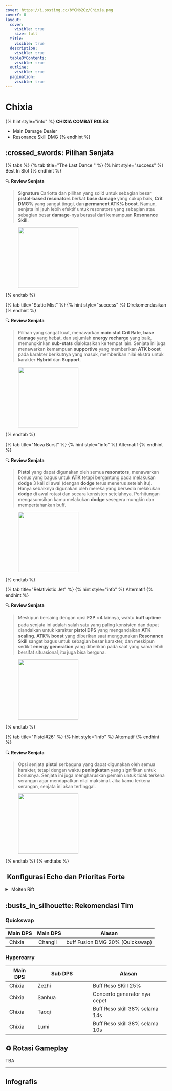 ```yaml
---
cover: https://i.postimg.cc/bYCMb2Gz/Chixia.png
coverY: 0
layout:
  cover:
    visible: true
    size: full
  title:
    visible: true
  description:
    visible: true
  tableOfContents:
    visible: true
  outline:
    visible: true
  pagination:
    visible: true
---
```


# Chixia

{% hint style="info" %}
**CHIXIA COMBAT ROLES**

* Main Damage Dealer
* Resonance Skill DMG
{% endhint %}

## :crossed\_swords: Pilihan Senjata

{% tabs %}
{% tab title="The Last Dance " %}
{% hint style="success" %}
Best In Slot
{% endhint %}

:mag: **Review Senjata**

> **Signature** Carlotta dan pilihan yang solid untuk sebagian besar **pistol-based resonators** berkat **base damage** yang cukup baik, **Crit DMG%** yang sangat tinggi, dan **permanent ATK% boost**. Namun, senjata ini jauh lebih efektif untuk resonators yang sebagian atau sebagian besar **damage**-nya berasal dari kemampuan **Resonance Skill**.

<figure><img src="https://wuthering.wiki/img/weapon_21030016.png" alt="" width="188"><figcaption></figcaption></figure>
{% endtab %}

{% tab title="Static Mist" %}
{% hint style="success" %}
Direkomendasikan
{% endhint %}

:mag: **Review Senjata**

> Pilihan yang sangat kuat, menawarkan **main stat Crit Rate**, **base damage** yang hebat, dan sejumlah **energy recharge** yang baik, memungkinkan **sub-stats** dialokasikan ke tempat lain. Senjata ini juga menawarkan kemampuan **supportive** yang memberikan **ATK boost** pada karakter berikutnya yang masuk, memberikan nilai ekstra untuk karakter **Hybrid** dan **Support**.

<figure><img src="https://wuthering.wiki/img/weapon_21030015.png" alt="" width="188"><figcaption></figcaption></figure>
{% endtab %}

{% tab title="Nova Burst" %}
{% hint style="info" %}
Alternatif
{% endhint %}

:mag: **Review Senjata**

> **Pistol** yang dapat digunakan oleh semua **resonators**, menawarkan bonus yang bagus untuk **ATK** tetapi bergantung pada melakukan **dodge** 3 kali di awal (dengan **dodge** terus menerus setelah itu). Hanya sebaiknya digunakan oleh mereka yang bersedia melakukan **dodge** di awal rotasi dan secara konsisten setelahnya. Perhitungan mengasumsikan kamu melakukan **dodge** sesegera mungkin dan mempertahankan buff.

<figure><img src="https://wuthering.wiki/img/weapon_21030064.png" alt="" width="188"><figcaption></figcaption></figure>
{% endtab %}

{% tab title="Relativistic Jet" %}
{% hint style="info" %}
Alternatif
{% endhint %}

:mag: **Review Senjata**

> Meskipun bersaing dengan opsi **F2P** :star:**4** lainnya, waktu **buff uptime** pada senjata ini adalah salah satu yang paling konsisten dan dapat diandalkan untuk karakter **pistol DPS** yang mengandalkan **ATK scaling**. **ATK% boost** yang diberikan saat menggunakan **Resonance Skill** sangat bagus untuk sebagian besar karakter, dan meskipun sedikit **energy generation** yang diberikan pada saat yang sama lebih bersifat situasional, itu juga bisa berguna.

<figure><img src="https://wuthering.wiki/img/weapon_21030084.png" alt="" width="188"><figcaption></figcaption></figure>
{% endtab %}

{% tab title="Pistol#26" %}
{% hint style="info" %}
Alternatif
{% endhint %}

:mag: **Review Senjata**

> Opsi senjata **pistol** serbaguna yang dapat digunakan oleh semua karakter, tetapi dengan waktu **peningkatan** yang signifikan untuk bonusnya. Senjata ini juga mengharuskan pemain untuk tidak terkena serangan agar mendapatkan nilai maksimal. Jika kamu terkena serangan, senjata ini akan tertinggal.

<figure><img src="https://wuthering.wiki/img/weapon_21030034.png" alt="" width="188"><figcaption></figcaption></figure>
{% endtab %}
{% endtabs %}

## <img src="https://wuthering.wiki/img/item_10.png" alt="" data-size="line"> Konfigurasi Echo dan Prioritas Forte

<details>

<summary><img src="https://wuthering.wiki/img/fettericon_2.png" alt="" data-size="line"> Molten Rift</summary>

Nightmare: Inferno Rider - CR% / CDM%

<img src="https://wuthering.wiki/img/monster_330000190.png" alt="" data-size="original">

**Echo Sett**

* 3 - <mark style="color:red;">**Fusion DMG**</mark> bonus%
* 3 - <mark style="color:red;">**Fusion DMG**</mark> bonus%
* 1 - ATK%
* 1 - ATK%

**Prioritas Echo Substat**

* CR% / CDM%
* ATK%
* Reso Skill%
* Flat ATK
* ER% (100% - 145%)

**Prioritas Forte**

Forte > Libe > BA > Reso skill = Intro

</details>

## :busts\_in\_silhouette: Rekomendasi Tim

### Quickswap

| Main DPS                                                                                                                                                                | Main DPS                                                                                                                                                                  | Alasan                          |
| ----------------------------------------------------------------------------------------------------------------------------------------------------------------------- | ------------------------------------------------------------------------------------------------------------------------------------------------------------------------- | ------------------------------- |
| <img src="https://i.postimg.cc/hjgj9557/Chixia-Icon.png" alt="" data-size="line"><img src="https://wuthering.wiki/img/fettericon_2.png" alt="" data-size="line"> Chixia | <img src="https://i.postimg.cc/CK4YVLcz/Changli-Icon.png" alt="" data-size="line"><img src="https://wuthering.wiki/img/fettericon_2.png" alt="" data-size="line"> Changli | buff Fusion DMG 20% (Quickswap) |

### Hypercarry

<table><thead><tr><th>Main DPS</th><th width="160.8193359375">Sub DPS</th><th>Alasan</th></tr></thead><tbody><tr><td><img src="https://i.postimg.cc/hjgj9557/Chixia-Icon.png" alt="" data-size="line"><img src="https://wuthering.wiki/img/fettericon_2.png" alt="" data-size="line"> Chixia</td><td><img src="https://i.postimg.cc/Jn6LGYV8/Zhezhi-Icon.png" alt="" data-size="line"><img src="https://wuthering.wiki/img/fettericon_13.png" alt="" data-size="line"><img src="https://wuthering.wiki/img/fettericon_8.png" alt="" data-size="line"> Zezhi</td><td>Buff Reso SKill 25%</td></tr><tr><td><img src="https://i.postimg.cc/hjgj9557/Chixia-Icon.png" alt="" data-size="line"><img src="https://wuthering.wiki/img/fettericon_2.png" alt="" data-size="line"> Chixia</td><td><img src="https://i.postimg.cc/Prc56x7H/Sanhua-Icon.png" alt="" data-size="line"><img src="https://wuthering.wiki/img/fettericon_8.png" alt="" data-size="line"> Sanhua</td><td>Concerto generator nya cepet</td></tr><tr><td><img src="https://i.postimg.cc/hjgj9557/Chixia-Icon.png" alt="" data-size="line"><img src="https://wuthering.wiki/img/fettericon_2.png" alt="" data-size="line"> Chixia</td><td><img src="https://i.postimg.cc/qv3MWrf3/Taoqi-Icon.png" alt="" data-size="line"><img src="https://wuthering.wiki/img/fettericon_8.png" alt="" data-size="line"> Taoqi</td><td>Buff Reso skill 38% selama 14s</td></tr><tr><td><img src="https://i.postimg.cc/hjgj9557/Chixia-Icon.png" alt="" data-size="line"><img src="https://wuthering.wiki/img/fettericon_2.png" alt="" data-size="line"> Chixia</td><td><img src="https://i.postimg.cc/Rh2xT3Zb/Lumi-Icon.png" alt="" data-size="line"><img src="https://wuthering.wiki/img/fettericon_8.png" alt="" data-size="line"> Lumi</td><td>Buff Reso skill 38% selama 10s</td></tr></tbody></table>

## :recycle: Rotasi Gameplay

TBA

***

## Infografis

<figure><img src="https://i.postimg.cc/rpwV5gL0/Chixia-Revisi.png" alt=""><figcaption></figcaption></figure>

